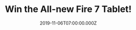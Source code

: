 ---
campaign-uuid: "c-bbec0abc-5a76-4397-9013-af9fb271773d"
type: "Competition"
category: "Technology"
date: "2019-11-06T07:00:00.000Z"
end-date: "2020-01-06T23:59:00.000Z"
disable-form: false
is_promoted: true
has_entry_page: true
title: "Win the All-new Fire 7 Tablet!"
competition-description: "<p>We have on our hands an amazing Fire 7 Tablet and we\
  \ want to give it away to one lucky NME AAA member. The best-selling tablet now\
  \ with 2X  storage, faster quad-core processor and hands free with Alexa. Enjoy\
  \ millions of movies, TV episodes, games, apps, e-books, songs and many more!</p>\n\
  <p>Do you want it? Think no more and enter below for a chance to win it.</p>\n"
hero-header: "Win the All-new Fire 7 Tablet!"
terms-confirmation: "N/A"
banner-img: "https://assets.expresslyapp.com/asset-120dd69a-9017-4f9c-b039-03588cce232c.jpg"
logo-left-href: "aaa.nme.com"
logo-left-image: "https://assets.expresslyapp.com/asset-36f781b4-2928-4a23-b37e-c6e7a3ead013.jpg"
logo-left-title: "NME AAA"
bg-image-hero: "https://assets.expresslyapp.com/asset-e543afa2-40ce-4651-a493-173c638ddc2e.jpg"
bg-image-first: "https://assets.expresslyapp.com/asset-46cff4a6-fc3c-4664-8fd7-2cdd84db1402.jpg"
section1-content: "<p>The best-selling tablet now with 2X storage, faster quad-core\
  \ processor and hands free with Alexa. Complete tasks, enjoy movies on the go, browse\
  \ recipes or ask Alexa for the weather—making your every day easier.</p>\n<p>Enjoy\
  \ millions of movies, TV episodes, games, apps, e-books and songs. Prime and Netflix\
  \ members can instantly watch thousands of videos or download for offline viewing.\
  \ Discover over 500,000 apps and games, 400,000 Audible titles and millions of songs.\
  \ ALSO meet Alexa, she connects you to information, entertainment and people who\
  \ matter most with just your voice!</p<\n<p>This Tablet is everything you need,\
  \ enter below for a chance to win it now!</p>\n"
entry-title: "Win the All-new Fire 7 Tablet!"
entry-content: "<p>Enter the draw to win the All-new Fire 7 Tablet by completing the\
  \ form below before 23:59 on the 6th of January 2020.</p>\n"
has-winner: false
prize-description: "The All-new Fire 7 Tablet!"
special-conditions: "Multiple entries are allowed up to one every day."
country-restrictions:
- "GB"
---